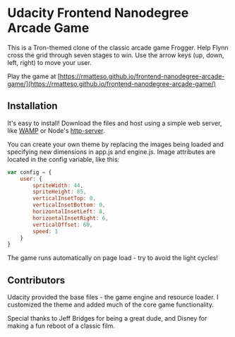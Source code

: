 # Udacity Frontend Nanodegree Arcade Game

This is a Tron-themed clone of the classic arcade game Frogger.  Help Flynn cross the grid through seven stages to win.  Use the arrow keys (up, down, left, right) to move your user.

Play the game at [https://rmatteso.github.io/frontend-nanodegree-arcade-game/](https://rmatteso.github.io/frontend-nanodegree-arcade-game/)

## Installation

It's easy to install!  Download the files and host using a simple web server, like [WAMP](http://www.wampserver.com/en/) or Node's [http-server](https://www.npmjs.com/package/http-server).  

You can create your own theme by replacing the images being loaded and specifying new dimensions in app.js and engine.js.  Image attributes are located in the config variable, like this:

```javascript
var config = {
    user: {
        spriteWidth: 44,
        spriteHeight: 85,
        verticalInsetTop: 0,
        verticalInsetBottom: 0,
        horizontalInsetLeft: 8,
        horizontalInsetRight: 6,
        verticalOffset: 60,
        speed: 1
    }
}

```

The game runs automatically on page load - try to avoid the light cycles!

## Contributors

Udacity provided the base files - the game engine and resource loader.  I customized the theme and added much of the core game functionality.

Special thanks to Jeff Bridges for being a great dude, and Disney for making a fun reboot of a classic film.